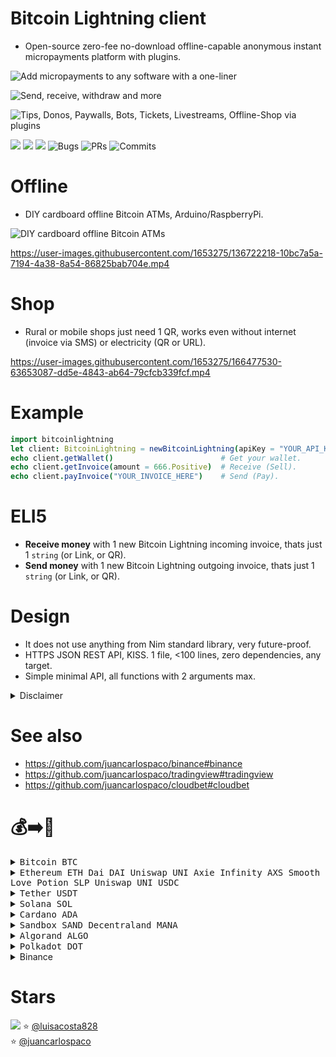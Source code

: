 # Bitcoin Lightning client

- Open-source zero-fee no-download offline-capable anonymous instant micropayments platform with plugins.

![](https://camo.githubusercontent.com/073fa39391eedc7e9ecfaa28086d04c053f53b5f3661aecbb33a7a97cf2b7b5c/68747470733a2f2f692e696d6775722e636f6d2f4548764b364c712e706e67 "Add micropayments to any software with a one-liner")

![](https://raw.githubusercontent.com/juancarlospaco/bitcoin-lightning/nim/screenshot.png "Send, receive, withdraw and more")

![](https://raw.githubusercontent.com/juancarlospaco/bitcoin-lightning/nim/plugins.jpg "Tips, Donos, Paywalls, Bots, Tickets, Livestreams, Offline-Shop via plugins")

![](https://img.shields.io/github/languages/top/juancarlospaco/bitcoin-lightning?style=for-the-badge)
![](https://img.shields.io/github/stars/juancarlospaco/bitcoin-lightning?style=for-the-badge)
![](https://img.shields.io/github/languages/code-size/juancarlospaco/bitcoin-lightning?style=for-the-badge)
![](https://img.shields.io/github/issues-raw/juancarlospaco/bitcoin-lightning?style=for-the-badge "Bugs")
![](https://img.shields.io/github/issues-pr-raw/juancarlospaco/bitcoin-lightning?style=for-the-badge "PRs")
![](https://img.shields.io/github/last-commit/juancarlospaco/bitcoin-lightning?style=for-the-badge "Commits")


# Offline

- DIY cardboard offline Bitcoin ATMs, Arduino/RaspberryPi.

![](https://camo.githubusercontent.com/2103250a9d68b0afe02ddd6f455666355a3fda21fd90862645ec043efea92055/68747470733a2f2f692e696d6775722e636f6d2f476936626e334c2e6a7067 "DIY cardboard offline Bitcoin ATMs")

https://user-images.githubusercontent.com/1653275/136722218-10bc7a5a-7194-4a38-8a54-86825bab704e.mp4


# Shop

- Rural or mobile shops just need 1 QR, works even without internet (invoice via SMS) or electricity (QR or URL).

https://user-images.githubusercontent.com/1653275/166477530-63653087-dd5e-4843-ab64-79cfcb339fcf.mp4


# Example

```nim
import bitcoinlightning
let client: BitcoinLightning = newBitcoinLightning(apiKey = "YOUR_API_KEY_HERE")
echo client.getWallet()                        # Get your wallet.
echo client.getInvoice(amount = 666.Positive)  # Receive (Sell).
echo client.payInvoice("YOUR_INVOICE_HERE")    # Send (Pay).
```


# ELI5

- **Receive money** with 1 new Bitcoin Lightning incoming invoice, thats just 1 `string` (or Link, or QR).
- **Send money** with 1 new Bitcoin Lightning outgoing invoice, thats just 1 `string` (or Link, or QR).


# Design

- It does not use anything from Nim standard library, very future-proof.
- HTTPS JSON REST API, KISS. 1 file, <100 lines, zero dependencies, any target.
- Simple minimal API, all functions with 2 arguments max.

<details>
  <summary> Disclaimer </summary>
  Bitcoin Lightning is decentralized, so theres multiple services,
  but this way was the simplest and recommended approach as of 2022,
  if you just want to build something that can be monetized quickly.
  I investigated to use lntxbot but it has no HTTP API.
  I investigated to use Bitrefill but it has no HTTP API.
  I investigated to use Binance but it has no Lightning API.
  Anyway the idea of the Lightning network is that the API server does not really matter,
  because you can just send to any other Lightning wallet anywhere.
  In the future, if better services appear, then the library can be changed.
</details>


# See also

- https://github.com/juancarlospaco/binance#binance
- https://github.com/juancarlospaco/tradingview#tradingview
- https://github.com/juancarlospaco/cloudbet#cloudbet


# 💰➡️🍕

<details>
<summary title="Send Bitcoin"><kbd> Bitcoin BTC </kbd></summary>

**BEP20 Binance Smart Chain Network BSC**
```
0xb78c4cf63274bb22f83481986157d234105ac17e
```
**BTC Bitcoin Network**
```
1Pnf45MgGgY32X4KDNJbutnpx96E4FxqVi
```
**Lightning Network**
```
juancarlospaco@bitrefill.me
```
</details>

<details>
<summary title="Send Ethereum and DAI"><kbd> Ethereum ETH </kbd> <kbd> Dai DAI </kbd> <kbd> Uniswap UNI </kbd> <kbd> Axie Infinity AXS </kbd> <kbd> Smooth Love Potion SLP </kbd> <kbd> Uniswap UNI </kbd> <kbd> USDC </kbd> </summary>

**BEP20 Binance Smart Chain Network BSC**
```
0xb78c4cf63274bb22f83481986157d234105ac17e
```
**ERC20 Ethereum Network**
```
0xb78c4cf63274bb22f83481986157d234105ac17e
```
</details>
<details>
<summary title="Send Tether"><kbd> Tether USDT </kbd></summary>

**BEP20 Binance Smart Chain Network BSC**
```
0xb78c4cf63274bb22f83481986157d234105ac17e
```
**ERC20 Ethereum Network**
```
0xb78c4cf63274bb22f83481986157d234105ac17e
```
**TRC20 Tron Network**
```
TWGft53WgWvH2mnqR8ZUXq1GD8M4gZ4Yfu
```
</details>
<details>
<summary title="Send Solana"><kbd> Solana SOL </kbd></summary>

**BEP20 Binance Smart Chain Network BSC**
```
0xb78c4cf63274bb22f83481986157d234105ac17e
```
**SOL Solana Network**
```
FKaPSd8kTUpH7Q76d77toy1jjPGpZSxR4xbhQHyCMSGq
```
</details>
<details>
<summary title="Send Cardano"><kbd> Cardano ADA </kbd></summary>

**BEP20 Binance Smart Chain Network BSC**
```
0xb78c4cf63274bb22f83481986157d234105ac17e
```
**ADA Cardano Network**
```
DdzFFzCqrht9Y1r4Yx7ouqG9yJNWeXFt69xavLdaeXdu4cQi2yXgNWagzh52o9k9YRh3ussHnBnDrg7v7W2hSXWXfBhbo2ooUKRFMieM
```
</details>
<details>
<summary title="Send Sandbox"><kbd> Sandbox SAND </kbd> <kbd> Decentraland MANA </kbd></summary>

**ERC20 Ethereum Network**
```
0xb78c4cf63274bb22f83481986157d234105ac17e
```
</details>
<details>
<summary title="Send Algorand"><kbd> Algorand ALGO </kbd></summary>

**ALGO Algorand Network**
```
WM54DHVZQIQDVTHMPOH6FEZ4U2AU3OBPGAFTHSCYWMFE7ETKCUUOYAW24Q
```
</details>
<details>
<summary title="Send Polkadot"><kbd> Polkadot DOT </kbd></summary>

**DOT Network**
```
13GdxHQbQA1K6i7Ctf781nQkhQhoVhGgUnrjn9EvcJnYWCEd
```
**BEP20 Binance Smart Chain Network BSC**
```
0xb78c4cf63274bb22f83481986157d234105ac17e
```
</details>
<details>
<summary title="Send via Binance Pay"> Binance </summary>

[https://pay.binance.com/en/checkout/e92e536210fd4f62b426ea7ee65b49c3](https://pay.binance.com/en/checkout/e92e536210fd4f62b426ea7ee65b49c3 "Send via Binance Pay")
</details>


# Stars

![](https://starchart.cc/juancarlospaco/bitcoin-lightning.svg)
:star: [@luisacosta828](https://github.com/luisacosta828 '2022-08-26')	
:star: [@juancarlospaco](https://github.com/juancarlospaco '2022-08-26')	
